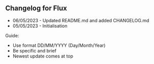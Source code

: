 ## Changelog for Flux

- 06/05/2023 - Updated README.md and added CHANGELOG.md
- 05/05/2023 - Initialisation

Guide:
- Use format DD/MM/YYYY (Day/Month/Year)
- Be specific and brief
- Newest update comes at top
